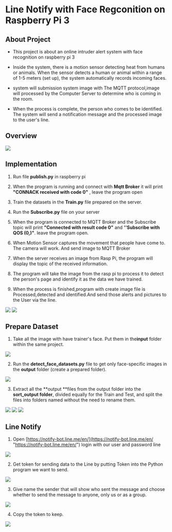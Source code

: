 # Line Notify with Face Regconition on Raspberry Pi 3

About Project 
------------------------------------

- This project is about an online intruder alert system with face recognition  on raspberry pi 3

- Inside the system, there is a motion sensor detecting heat from humans or animals. When the sensor detects a human or animal within a range of 1-5 meters (set up), the system automatically records incoming faces.

- system will submission system image with The MQTT protocol,image will processed by the Computer Server to determine who is coming in the room.

- When the process is complete, the person who comes to be identified. The system will send a notification message and the processed image to the user's line.

Overview
-------------------

![](https://github.com/pingnuttakrid/Line-Notify-with-Face-Regconition-on-Raspberry-Pi-3/blob/master/readme/overview.PNG)
      



Implementation
--------------------------------------
1. Run file **publish.py** in raspberry pi

2. When the program is running and connect with **Mqtt Broker** it will print **"CONNACK received with code 0"** , leave the program open

3. Train the datasets in the **Train.py** file prepared on the server.

4. Run the **Subscribe.py** file on your server

5. When the program is connected to MQTT Broker and the Subscribe topic will print **"Connected with result code 0"** and **''Subscribe with QOS (0,)"**. leave the program open.

6. When Motion Sensor captures the movement that people have come to. The camera will work. And send image to MQTT Broker

7. When the server receives an image from Rasp Pi, the program will display the topic of the received information.

8. The program will take the image from the rasp pi to process it to detect the person's page and identify it as the data we have trained. 

9. When the process is finished,program with create image file is Processed,detected and identified.And send those alerts and pictures to the User via the line.

![](https://github.com/pingnuttakrid/Line-Notify-with-Face-Regconition-on-Raspberry-Pi-3/blob/master/readme/Send.jpg)
![](https://github.com/pingnuttakrid/Line-Notify-with-Face-Regconition-on-Raspberry-Pi-3/blob/master/readme/line.jpg)

Prepare Dataset 
--------------------------

1. Take all the image with have trainer's face. Put them in the**input** folder within the same project.

![](https://github.com/pingnuttakrid/Line-Notify-with-Face-Regconition-on-Raspberry-Pi-3/blob/master/readme/dataset1.PNG)

2. Run the **detect_face_datasets.py** file to get only face-specific images in the **output** folder (create a prepared folder).

![](https://github.com/pingnuttakrid/Line-Notify-with-Face-Regconition-on-Raspberry-Pi-3/blob/master/readme/dataset2.PNG)

3. Extract all the **output **files from the output folder into the **sort_output folder**, divided equally for the Train and Test, and split the files into folders named without the need to rename them.

![](https://github.com/pingnuttakrid/Line-Notify-with-Face-Regconition-on-Raspberry-Pi-3/blob/master/readme/datasets3%20.PNG)
![](https://github.com/pingnuttakrid/Line-Notify-with-Face-Regconition-on-Raspberry-Pi-3/blob/master/readme/dataset4.PNG)
![](https://github.com/pingnuttakrid/Line-Notify-with-Face-Regconition-on-Raspberry-Pi-3/blob/master/readme/dataset5.PNG)

Line Notify
----------------------

1. Open [https://notify-bot.line.me/en/](https://notify-bot.line.me/en/ "https://notify-bot.line.me/en/") login with our user and password line

![](https://github.com/pingnuttakrid/Line-Notify-with-Face-Regconition-on-Raspberry-Pi-3/blob/master/readme/line%201.PNG)

2. Get token for sending data to the Line by putting Token into the Python program we want to send.

![](https://github.com/pingnuttakrid/Line-Notify-with-Face-Regconition-on-Raspberry-Pi-3/blob/master/readme/line%202.PNG)

3. Give name the sender that will show who sent the message and choose whether to send the message to anyone, only us or as a group.

![](https://github.com/pingnuttakrid/Line-Notify-with-Face-Regconition-on-Raspberry-Pi-3/blob/master/readme/line%203.PNG)

4. Copy the token to keep.

![](https://github.com/pingnuttakrid/Line-Notify-with-Face-Regconition-on-Raspberry-Pi-3/blob/master/readme/line%204%20.PNG)
